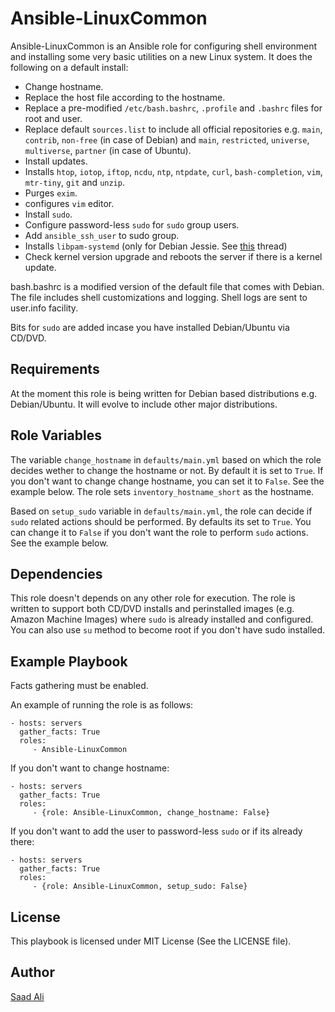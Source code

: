 # **Ansible-LinuxCommon**

Ansible-LinuxCommon is an Ansible role for configuring shell environment and installing some very basic utilities on a new Linux system. It does the following on a default install:
* Change hostname.
* Replace the host file according to the hostname.
* Replace a pre-modified `/etc/bash.bashrc`, `.profile` and `.bashrc` files for root and user.
* Replace default `sources.list` to include all official repositories e.g. `main`, `contrib`, `non-free` (in case of Debian) and `main`, `restricted`, `universe`, `multiverse`, `partner` (in case of Ubuntu).
* Install updates.
* Installs `htop`, `iotop`, `iftop`, `ncdu`, `ntp`, `ntpdate`, `curl`, `bash-completion`, `vim`, `mtr-tiny`, `git` and `unzip`.
* Purges `exim`.
* configures `vim` editor.
* Install `sudo`.
* Configure password-less `sudo` for `sudo` group users.
* Add `ansible_ssh_user` to sudo group.
* Installs `libpam-systemd` (only for Debian Jessie. See [this](https://serverfault.com/questions/706475/ssh-sessions-hang-on-shutdown-reboot) thread)
* Check kernel version upgrade and reboots the server if there is a kernel update.

bash.bashrc is a modified version of the default file that comes with Debian. The file includes shell customizations and logging. Shell logs are sent to user.info facility.

Bits for `sudo` are added incase you have installed Debian/Ubuntu via CD/DVD.

## **Requirements**

At the moment this role is being written for Debian based distributions e.g. Debian/Ubuntu. It will evolve to include other major distributions.

## **Role Variables**

The variable `change_hostname` in `defaults/main.yml` based on which the role decides wether to change the hostname or not. By default it is set to `True`. If you don't want to change change hostname, you can set it to `False`. See the example below. The role sets `inventory_hostname_short` as the hostname.

Based on `setup_sudo` variable in `defaults/main.yml`, the role can decide if `sudo` related actions should be performed. By defaults its set to `True`. You can change it to `False` if you don't want the role to perform `sudo` actions. See the example below.

## **Dependencies**

This role doesn't depends on any other role for execution. The role is written to support both CD/DVD installs and perinstalled images (e.g. Amazon Machine Images) where `sudo` is already installed and configured. You can also use `su` method to become root if you don't have sudo installed.

## **Example Playbook**

Facts gathering must be enabled.

An example of running the role is as follows:

    - hosts: servers
      gather_facts: True
      roles:
         - Ansible-LinuxCommon

If you don't want to change hostname:

    - hosts: servers
      gather_facts: True
      roles:
         - {role: Ansible-LinuxCommon, change_hostname: False}

If you don't want to add the user to password-less `sudo` or if its already there:

    - hosts: servers
      gather_facts: True
      roles:
         - {role: Ansible-LinuxCommon, setup_sudo: False}

## **License**

This playbook is licensed under MIT License (See the LICENSE file).

## **Author**

[Saad Ali](https://github.com/nixknight)
